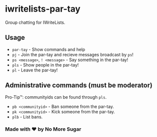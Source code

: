 # iwritelists-par-tay

Group chatting for IWriteLists.

## Usage

- `par-tay` - Show commands and help
- `pj` - Join the par-tay and recieve messages broadcast by `ps`!
- `ps <message>`, `! <message>` - Say something in the par-tay!
- `pls` - Show people in the par-tay!
- `pl` - Leave the par-tay!

## Administrative commands (must be moderator)
Pro-Tip&trade;: communityids can be found through `pls`.

- `pb <communityid>` - Ban someone from the par-tay.
- `pk <communityid>` - Kick someone from the par-tay.
- `plb` - List bans.

### Made with &hearts; by No More Sugar
